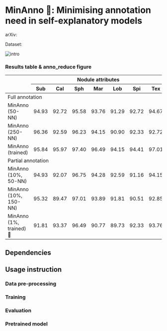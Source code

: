 # MinAnno 🤏: Minimising annotation need in self-explanatory models

arXiv: 

Dataset: 

![intro](./imgs/intro.svg)

### Results table & anno_reduce figure

<!-- <center> -->
<table align="center" style="margin: 0px auto; text-align:center; vertical-align:middle" >
<thead>
  <tr>
    <th rowspan="2"></th>
    <th colspan="7" style="text-align:center;">Nodule attributes</th>
    <th rowspan="2">Malignancy</th>
  </tr>
  <tr>
    <th>Sub</th>
    <th>Cal</th>
    <th>Sph</th>
    <th>Mar</th>
    <th>Lob</th>
    <th>Spi</th>
    <th>Tex</th>
  </tr>
</thead>
<tbody>
  <tr>
    <td colspan="9" style="text-align:left;">Full annotation</td>
  </tr>
  <tr>
    <td style="text-align:left;">MinAnno (50-NN)</td>
    <td>94.93</td>
    <td>92.72</td>
    <td>95.58</td>
    <td>93.76</td>
    <td>91.29</td>
    <td>92.72</td>
    <td>94.67</td>
    <td style="text-align:center;">87.52</td>
  </tr>
  <tr>
    <td style="text-align:left;">MinAnno (250-NN)</td>
    <td>96.36</td>
    <td>92.59</td>
    <td>96.23</td>
    <td>94.15</td>
    <td>90.90</td>
    <td>92.33</td>
    <td>92.72</td>
    <td style="text-align:center;">88.95</td>
  </tr>
  <tr>
    <td style="text-align:left;">MinAnno (trained)</td>
    <td>95.84</td>
    <td>95.97</td>
    <td>97.40</td>
    <td>96.49</td>
    <td>94.15</td>
    <td>94.41</td>
    <td>97.01</td>
    <td style="text-align:center;">88.30</td>
  </tr>
  <tr>
    <td colspan="9" style="text-align:left;">Partial annotation</td>
  </tr>
  <tr>
    <td style="text-align:left;">MinAnno (10%, 50-NN)</td>
    <td>94.93</td>
    <td>92.07</td>
    <td>96.75</td>
    <td>94.28</td>
    <td>92.59</td>
    <td>91.16</td>
    <td>94.15</td>
    <td style="text-align:center;">87.13</td>
  </tr>
  <tr>
    <td style="text-align:left;">MinAnno (10%, 150-NN)</td>
    <td>95.32</td>
    <td>89.47</td>
    <td>97.01</td>
    <td>93.89</td>
    <td>91.81</td>
    <td>90.51</td>
    <td>92.85</td>
    <td style="text-align:center;">88.17</td>
  </tr>
  <tr>
    <td style="text-align:left;">MinAnno (1%, trained) 🤏</td>
    <td>91.81</td>
    <td>93.37</td>
    <td>96.49</td>
    <td>90.77</td>
    <td>89.73</td>
    <td>92.33</td>
    <td>93.76</td>
    <td style="text-align:center;">86.09</td>
  </tr>
</tbody>
</table>
<!-- </center> -->

## Dependencies


## Usage instruction

### Data pre-processing

### Training

### Evaluation

### Pretrained model



